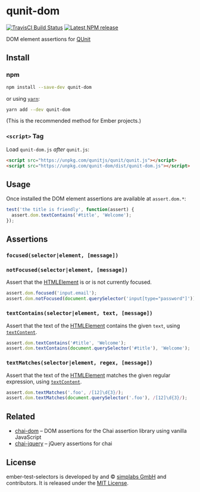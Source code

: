 qunit-dom
==============================================================================

[![TravisCI Build Status][travis-badge]][travis-badge-url]
[![Latest NPM release][npm-badge]][npm-badge-url]

[npm-badge]: https://img.shields.io/npm/v/qunit-dom.svg
[npm-badge-url]: https://www.npmjs.com/package/qunit-dom
[travis-badge]: https://img.shields.io/travis/simplabs/qunit-dom/master.svg
[travis-badge-url]: https://travis-ci.org/simplabs/qunit-dom

DOM element assertions for [QUnit](https://qunitjs.com/)

Install
------------------------------------------------------------------------------

### npm

```bash
npm install --save-dev qunit-dom
```

or using [`yarn`](https://yarnpkg.com/):

```bash
yarn add --dev qunit-dom
```

(This is the recommended method for Ember projects.)

### `<script>` Tag

Load `qunit-dom.js` *after* `qunit.js`:

```html
<script src="https://unpkg.com/qunitjs/qunit/qunit.js"></script>
<script src="https://unpkg.com/qunit-dom/dist/qunit-dom.js"></script>
```


Usage
------------------------------------------------------------------------------

Once installed the DOM element assertions are available at `assert.dom.*`:

```js
test('the title is friendly', function(assert) {
  assert.dom.textContains('#title', 'Welcome');
});
```


Assertions
------------------------------------------------------------------------------

### `focused(selector|element, [message])`
### `notFocused(selector|element, [message])`

Assert that the [HTMLElement][] is or is not currently focused.

```js
assert.dom.focused('input.email');
assert.dom.notFocused(document.querySelector('input[type="password"]'));
```


### `textContains(selector|element, text, [message])`

Assert that the text of the [HTMLElement][] contains the given `text`, using
[`textContent`](https://developer.mozilla.org/en-US/docs/Web/API/Node/textContent).

```js
assert.dom.textContains('#title', 'Welcome');
assert.dom.textContains(document.querySelector('#title'), 'Welcome');
```


### `textMatches(selector|element, regex, [message])`

Assert that the text of the [HTMLElement][] matches the given regular expression, using
[`textContent`](https://developer.mozilla.org/en-US/docs/Web/API/Node/textContent).

```js
assert.dom.textMatches('.foo', /[12]\d{3}/);
assert.dom.textMatches(document.querySelector('.foo'), /[12]\d{3}/);
```


[HTMLElement]: https://developer.mozilla.org/en-US/docs/Web/API/HTMLElement
[NodeList]: https://developer.mozilla.org/en-US/docs/Web/API/NodeList


Related
------------------------------------------------------------------------------

- [chai-dom](https://github.com/nathanboktae/chai-dom) – DOM assertions for
  the Chai assertion library using vanilla JavaScript
- [chai-jquery](https://github.com/chaijs/chai-jquery) – jQuery assertions
  for chai


License
------------------------------------------------------------------------------

ember-test-selectors is developed by and &copy;
[simplabs GmbH](http://simplabs.com) and contributors. It is released under the
[MIT License](https://github.com/simplabs/ember-simple-auth/blob/master/LICENSE).
